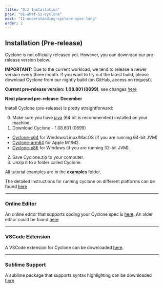 ```yaml
---
title: "0.2 Installation"
prev: "01-what-is-cyclone"
next: "11-understanding-cyclone-spec-lang"
order: 2
---
```


## Installation (Pre-release)

Cyclone is not officially released yet. However, you can download our pre-release version below.

**IMPORTANT:** Due to the current workload, we tend to release a newer version every three month. If you want to try out the latest build, please download Cyclone from our nightly build (on GitHub, access on request).

**Current pre-release version: 1.08.801 (0699)**, see changes [here](https://classicwuhao.github.io/cyclone_tutorial/release_notes.html)

**Next planned pre-release: December**

Install Cyclone (pre-release) is pretty straightforward:

0. Make sure you have [java](https://www.oracle.com/java/technologies/downloads/) (64 bit is recommended) installed on your machine.
1. Download Cyclone - 1.08.801 (0699)

- [Cyclone-x64](https://classicwuhao.github.io/cyclone_tutorial/Cyclone-1.08.801-x64.zip) for Windows/Linux/MacOS (if you are running 64-bit JVM)
- [Cyclone-arm64](https://classicwuhao.github.io/cyclone_tutorial/Cyclone-1.08.801-arm64.zip) for Apple M1/M2.
- [Cyclone-x86](https://classicwuhao.github.io/cyclone_tutorial/Cyclone-1.08.801-x86.zip) for Windows (if you are running 32-bit JVM).



2. Save Cyclone.zip to your computer.
3. Unzip it to a folder called Cyclone.

All tutorial examples are in the **examples** folder.



The detailed instructions for running cyclone on different platforms can be found [here](https://classicwuhao.github.io/cyclone_tutorial/instructions.html)



------

### Online Editor

An online editor that supports coding your Cyclone spec is [here](/editor). An older editor could be found [here](https://cyclone4web.cs.nuim.ie/editor/)

------

### VSCode Extension

A VSCode extension for Cyclone can be downloaded [here](https://github.com/classicwuhao/CycloneVSCodePlugin).

------

### Sublime Support

A sublime package that supports syntax highlighting can be downloaded [here](https://github.com/classicwuhao/CycloneSublimePckage).